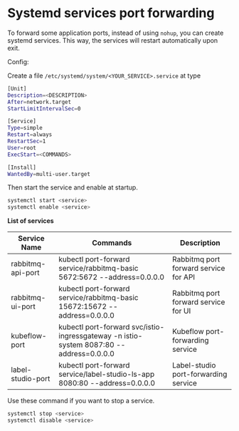 # Systemd services port forwarding
To forward some application ports, instead of using `nohup`, you can create systemd services. This way, the services will restart automatically upon exit.

Config:

Create a file `/etc/systemd/system/<YOUR_SERVICE>.service` at type

```bash
[Unit]
Description=<DESCRIPTION>
After=network.target
StartLimitIntervalSec=0

[Service]
Type=simple
Restart=always
RestartSec=1
User=root
ExecStart=<COMMANDS>

[Install]
WantedBy=multi-user.target
```

Then start the service and enable at startup.

```bash
systemctl start <service>
systemctl enable <service>
```

**List of services**

| Service Name | Commands | Description |
| --- | --- | --- |
| rabbitmq-api-port | kubectl port-forward service/rabbitmq-basic 5672:5672 --address=0.0.0.0 | Rabbitmq port forward service for API |
| rabbitmq-ui-port | kubectl port-forward service/rabbitmq-basic 15672:15672 --address=0.0.0.0 | Rabbitmq port forward service for UI |
| kubeflow-port | kubectl port-forward svc/istio-ingressgateway -n istio-system 8087:80 --address=0.0.0.0 | Kubeflow port-forwarding service |
| label-studio-port | kubectl port-forward service/label-studio-ls-app 8080:80 --address=0.0.0.0 | Label-studio port-forwarding service |

Use these command if you want to stop a service.

```bash
systemctl stop <service>
systemctl disable <service>
```